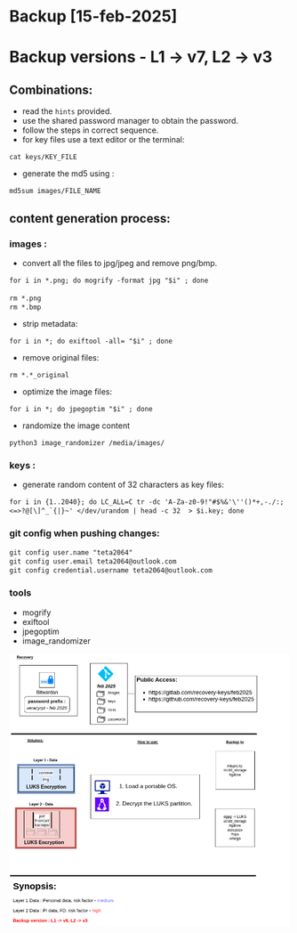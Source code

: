 # Backup [15-feb-2025]
# Backup versions - L1 -> v7, L2 -> v3

## Combinations:
- read the `hints` provided.
- use the shared password manager to obtain the password.
- follow the steps in correct sequence.
- for key files use a text editor or the terminal:
```
cat keys/KEY_FILE
```
- generate the md5 using : 
```
md5sum images/FILE_NAME
```

## content generation process:

### images : 

- convert all the files to jpg/jpeg and remove png/bmp.
```
for i in *.png; do mogrify -format jpg "$i" ; done

rm *.png
rm *.bmp

```
- strip metadata:
``` 
for i in *; do exiftool -all= "$i" ; done
```
- remove original files:
```
rm *.*_original
```
- optimize the image files:
```
for i in *; do jpegoptim "$i" ; done
```
- randomize the image content
```
python3 image_randomizer /media/images/
```

### keys :
- generate random content of 32 characters as key files:
```
for i in {1..2040}; do LC_ALL=C tr -dc 'A-Za-z0-9!"#$%&'\''()*+,-./:;<=>?@[\]^_`{|}~' </dev/urandom | head -c 32  > $i.key; done
```

### git config when pushing changes:
```
git config user.name "teta2064"
git config user.email teta2064@outlook.com
git config credential.username teta2064@outlook.com
```

### tools
- mogrify
- exiftool
- jpegoptim
- image_randomizer

![alt text](https://raw.githubusercontent.com/recovery-keys/feb2025/refs/heads/main/fed-2025_flow.drawio.png)